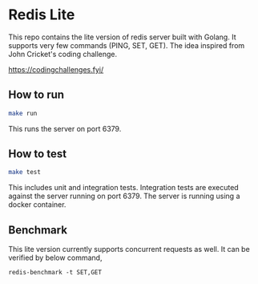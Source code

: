 # Redis Lite

This repo contains the lite version of redis server built with Golang. It supports very few commands (PING, SET, GET). The idea inspired from John Cricket's coding challenge. 

https://codingchallenges.fyi/

## How to run

```bash
make run
```

This runs the server on port 6379.

## How to test

```bash
make test
```

This includes unit and integration tests. Integration tests are executed against the server running on port 6379. The server is running using a docker container.

## Benchmark

This lite version currently supports concurrent requests as well. It can be verified by below command,

```
redis-benchmark -t SET,GET
```
